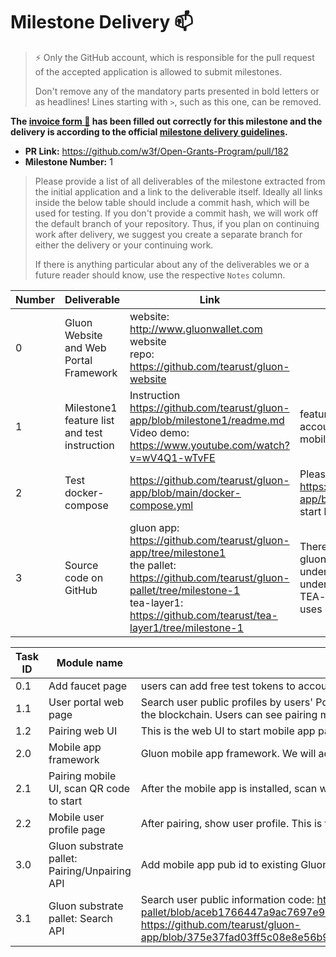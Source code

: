# Milestone Delivery :mailbox:

> ⚡ Only the GitHub account, which is responsible for the pull request of the accepted application is allowed to submit milestones. 
> 
> Don't remove any of the mandatory parts presented in bold letters or as headlines! Lines starting with `>`, such as this one, can be removed.

**The [invoice form :pencil:](https://forms.gle/8Wx7nxtq8fKrsuEz8) has been filled out correctly for this milestone and the delivery is according to the official [milestone delivery guidelines](https://github.com/w3f/General-Grants-Program/blob/master/grants/milestone-deliverables-guidelines.md).**  

* **PR Link:** https://github.com/w3f/Open-Grants-Program/pull/182
* **Milestone Number:** 1

> Please provide a list of all deliverables of the milestone extracted from the initial application and a link to the deliverable itself. Ideally all links inside the below table should include a commit hash, which will be used for testing. If you don't provide a commit hash, we will work off the default branch of your repository. Thus, if you plan on continuing work after delivery, we suggest you create a separate branch for either the delivery or your continuing work. 
> 
> If there is anything particular about any of the deliverables we or a future reader should know, use the respective `Notes` column.

| Number | Deliverable | Link | Notes |
| ------------- | ------------- | ------------- | ---------------|
| 0 | Gluon Website and Web Portal Framework | website: http://www.gluonwallet.com website <br>repo: https://github.com/tearust/gluon-website ||
| 1 | Milestone1 feature list and test instruction | Instruction https://github.com/tearust/gluon-app/blob/milestone1/readme.md  <br>Video demo: https://www.youtube.com/watch?v=wV4Q1-wTvFE | features: Users can create Gluon accounts and pair the Gluon mobile App with the web portal. |
| 2 | Test docker-compose | https://github.com/tearust/gluon-app/blob/main/docker-compose.yml | Please follow the instruction https://github.com/tearust/gluon-app/blob/main/readme.md to start local test server |
| 3 | Source code on GitHub | gluon app: https://github.com/tearust/gluon-app/tree/milestone1 <br>the pallet: https://github.com/tearust/gluon-pallet/tree/milestone-1 <br>tea-layer1: https://github.com/tearust/tea-layer1/tree/milestone-1| There are two projects inside gluon-app repo. The mobile app under /mobile folder, the webapp under /webapp folder. <br>TEA-layer1 is the blockchain, it uses gluon-pallet |

| Task ID | Module name | Description |
| ------ | ----------- | ---- |
| 0.1 | Add faucet page | users can add free test tokens to accounts to start testing |
| 1.1 | User portal web page | Search user public profiles by users' Polkadot address. All information is open public from the blockchain. Users can see pairing mobile app id. This is the feature in milestone 1 |
| 1.2 | Pairing web UI | This is the web UI to start mobile app pairing |
| 2.0 | Mobile app framework | Gluon mobile app framework. We will add features one by one |
| 2.1 | Pairing mobile UI, scan QR code to start | After the mobile app is installed, scan web pairing page to start pairing |
| 2.2 | Mobile user profile page | After pairing, show user profile. This is the same as the WebUI user profile content |
| 3.0 | Gluon substrate pallet: Pairing/Unpairing API | Add mobile app pub id to existing Gluon account. Pair the mobile to this user |
| 3.1 | Gluon substrate pallet: Search API | Search user public information code: https://github.com/tearust/gluon-pallet/blob/aceb1766447a9ac7697e92f43cc4d0330bdfb8f2/gluon/src/lib.rs#L149  and  https://github.com/tearust/gluon-app/blob/375e37fad03ff5c08e8e56b96ec2b568f2dbd2c2/webapp/src/tea/gluon.js#L283 |
